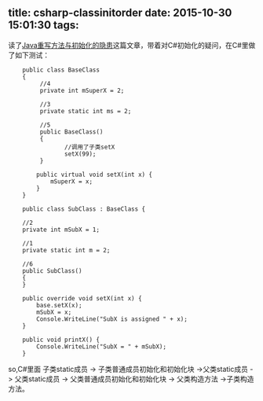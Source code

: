 title: csharp-classinitorder
date: 2015-10-30 15:01:30
tags:
---

读了[Java重写方法与初始化的隐患](http://www.jianshu.com/p/cdc5adb40bb7#)这篇文章，带着对C#初始化的疑问，在C#里做了如下测试：

```
 	public class BaseClass
    {
    	 //4
         private int mSuperX = 2;

         //3
         private static int ms = 2;

         //5
         public BaseClass()
         {
         		//调用了子类setX
                setX(99);
         }

        public virtual void setX(int x) {
            mSuperX = x;
        }
    }

    public class SubClass : BaseClass {

    //2
    private int mSubX = 1;

    //1
    private static int m = 2;

    //6
    public SubClass()
    {
    }

    public override void setX(int x) {
        base.setX(x);
        mSubX = x;
        Console.WriteLine("SubX is assigned " + x);
    }

    public void printX() {
        Console.WriteLine("SubX = " + mSubX);
    }
```

so,C#里面 子类static成员 -> 子类普通成员初始化和初始化块 ->父类static成员 -> 父类static成员 -> 父类普通成员初始化和初始化块 -> 父类构造方法 ->子类构造方法。
